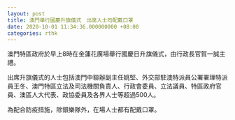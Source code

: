```yaml
---
layout: post
title: 澳門舉行國慶升旗儀式　出席人士均配戴口罩
date: 2020-10-01 11:34:36.000000000 +08:00
categories: rthk
---
```


澳門特區政府於早上8時在金蓮花廣場舉行國慶日升旗儀式，由行政長官賀一誠主禮。

出席升旗儀式的人士包括澳門中聯辦副主任姚堅、外交部駐澳特派員公署署理特派員王冬、澳門特區立法及司法機關負責人、行政會委員、立法議員、特區政府官員、澳區人大代表、政協委員及各界人士等超過500人。

為配合防疫措施，除銀樂隊外，在場人士都有配戴口罩。
